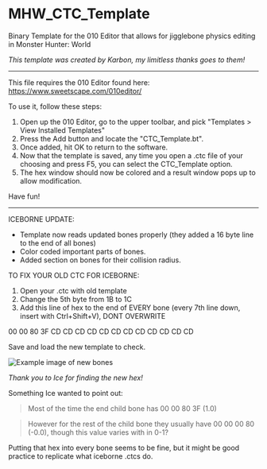 # MHW_CTC_Template
Binary Template for the 010 Editor that allows for jigglebone physics editing in Monster Hunter: World

_This template was created by Karbon, my limitless thanks goes to them!_

***
This file requires the 010 Editor found here: https://www.sweetscape.com/010editor/

To use it, follow these steps:
1. Open up the 010 Editor, go to the upper toolbar, and pick "Templates > View Installed Templates"
2. Press the Add button and locate the "CTC_Template.bt".
3. Once added, hit OK to return to the software.
4. Now that the template is saved, any time you open a .ctc file of your choosing and press F5, you can select the CTC_Template option. 
6. The hex window should now be colored and a result window pops up to allow modification.

Have fun!

***
ICEBORNE UPDATE:
- Template now reads updated bones properly (they added a 16 byte line to the end of all bones)
- Color coded important parts of bones.
- Added section on bones for their collision radius.

TO FIX YOUR OLD CTC FOR ICEBORNE:
1) Open your .ctc with old template
2) Change the 5th byte from 1B to 1C
3) Add this line of hex to the end of EVERY bone (every 7th line down, insert with Ctrl+Shift+V), DONT OVERWRITE

00 00 80 3F CD CD CD CD CD CD CD CD CD CD CD CD

Save and load the new template to check.

![Example image of new bones](https://cdn.discordapp.com/attachments/481188093123231764/665446423877255182/unknown.png)

_Thank you to Ice for finding the new hex!_

Something Ice wanted to point out:
> Most of the time the end child bone has 00 00 80 3F (1.0)

> However for the rest of the child bone they usually have 00 00 00 80 (-0.0), though this value varies with in 0-1?

Putting that hex into every bone seems to be fine, but it might be good practice to replicate what iceborne .ctcs do.
